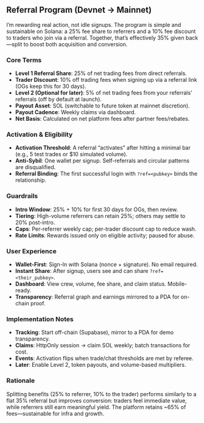 ## Referral Program (Devnet → Mainnet)

I’m rewarding real action, not idle signups. The program is simple and sustainable on Solana: a 25% fee share to referrers and a 10% fee discount to traders who join via a referral. Together, that’s effectively 35% given back—split to boost both acquisition and conversion.

### Core Terms
- **Level 1 Referral Share**: 25% of net trading fees from direct referrals.
- **Trader Discount**: 10% off trading fees when signing up via a referral link (OGs keep this for 30 days).
- **Level 2 (Optional for later)**: 5% of net trading fees from your referrals’ referrals (off by default at launch).
- **Payout Asset**: SOL (switchable to future token at mainnet discretion).
- **Payout Cadence**: Weekly claims via dashboard.
- **Net Basis**: Calculated on net platform fees after partner fees/rebates.

### Activation & Eligibility
- **Activation Threshold**: A referral “activates” after hitting a minimal bar (e.g., 5 test trades or $10 simulated volume).
- **Anti-Sybil**: One wallet per signup. Self-referrals and circular patterns are disqualified.
- **Referral Binding**: The first successful login with `?ref=<pubkey>` binds the relationship.

### Guardrails
- **Intro Window**: 25% + 10% for first 30 days for OGs, then review.
- **Tiering**: High-volume referrers can retain 25%; others may settle to 20% post-intro.
- **Caps**: Per-referrer weekly cap; per-trader discount cap to reduce wash.
- **Rate Limits**: Rewards issued only on eligible activity; paused for abuse.

### User Experience
- **Wallet-First**: Sign-In with Solana (nonce + signature). No email required.
- **Instant Share**: After signup, users see and can share `?ref=<their_pubkey>`.
- **Dashboard**: View crew, volume, fee share, and claim status. Mobile-ready.
- **Transparency**: Referral graph and earnings mirrored to a PDA for on-chain proof.

### Implementation Notes
- **Tracking**: Start off-chain (Supabase), mirror to a PDA for demo transparency.
- **Claims**: HttpOnly session → claim SOL weekly; batch transactions for cost.
- **Events**: Activation flips when trade/chat thresholds are met by referee.
- **Later**: Enable Level 2, token payouts, and volume-based multipliers.

### Rationale
Splitting benefits (25% to referrer, 10% to the trader) performs similarly to a flat 35% referral but improves conversion: traders feel immediate value, while referrers still earn meaningful yield. The platform retains ~65% of fees—sustainable for infra and growth.


